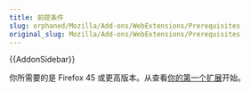 ```yaml
---
title: 前提条件
slug: orphaned/Mozilla/Add-ons/WebExtensions/Prerequisites
original_slug: Mozilla/Add-ons/WebExtensions/Prerequisites
---
```


{{AddonSidebar}}

你所需要的是 Firefox 45 或更高版本。从查看[你的第一个扩展](/zh-CN/docs/Mozilla/Add-ons/WebExtensions/Your_first_WebExtension)开始。
